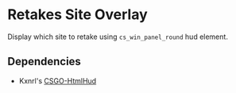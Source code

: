 
# Retakes Site Overlay

Display which site to retake using `cs_win_panel_round` hud element.

## Dependencies

- Kxnrl's [CSGO-HtmlHud](https://github.com/Kxnrl/CSGO-HtmlHud)
